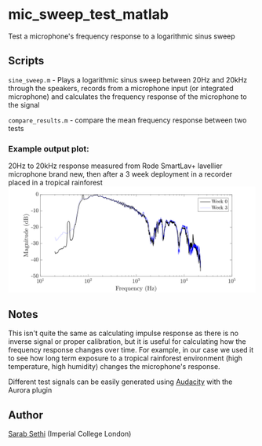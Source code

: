 # mic_sweep_test_matlab

Test a microphone's frequency response to a logarithmic sinus sweep

## Scripts
`sine_sweep.m` - Plays a logarithmic sinus sweep between 20Hz and 20kHz through the speakers, records from a microphone input (or integrated microphone) and calculates the frequency response of the microphone to the signal

`compare_results.m` - compare the mean frequency response between two tests

### Example output plot:
20Hz to 20kHz response measured from Rode SmartLav+ lavellier microphone brand new, then after a 3 week deployment in a recorder placed in a tropical rainforest
![Example comparing frequency response changes over time](https://raw.githubusercontent.com/sarabsethi/mic_sweep_test_matlab/master/example_compare_tests.png)

## Notes 
This isn't quite the same as calculating impulse response as there is no inverse signal or proper calibration, but it is useful for calculating how the frequency response changes over time. For example, in our case we used it to see how long term exposure to a tropical rainforest environment (high temperature, high humidity) changes the microphone's response.

Different test signals can be easily generated using [Audacity](www.audacityteam.org) with the Aurora plugin

## Author
[Sarab Sethi](http://www.imperial.ac.uk/people/s.sethi16) (Imperial College London)
